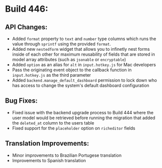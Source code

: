 # Build 446:

## API Changes:
- Added `format` property to `text` and `number` type columns which runs the value through `sprintf` using the provided `format`.
- Added new `nestedform` widget that allows you to infinetly nest forms inside of each other for maximum reusability of fields that are stored in model array attributes (such as `jsonable` or `encryptable`)
- Added `option` as an alias for `alt` in `input.hotkey.js` for Mac developers
- Pass the originating event object to the callback function in `input.hotkey.js` as the third parameter
- Added `backend.manage_default_dashboard` permission to lock down who has access to change the system's default dashboard configuration

## Bug Fixes:
- Fixed issue with the backend upgrade process to Build 444 where the user model would be retrieved before running the migration that added the `deleted_at` column to the users table
- Fixed support for the `placeholder` option on `richeditor` fields

## Translation Improvements:
- Minor improvements to Brazilian Portugese translation
- Improvements to Spanish translation